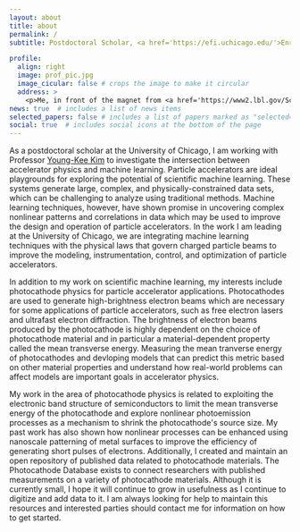 ```yaml
---
layout: about
title: about
permalink: /
subtitle: Postdoctoral Scholar, <a href='https://efi.uchicago.edu/'>Enrico Fermi Institute, University of Chicago</a>

profile:
  align: right
  image: prof_pic.jpg
  image_cicular: false # crops the image to make it circular
  address: >
    <p>Me, in front of the magnet from <a href='https://www2.lbl.gov/Science-Articles/Archive/early-years.html'>EO Lawrence's 27-inch cyclotron</a> </p><p>(photo credit: WH McNeil)</p>
news: true  # includes a list of news items
selected_papers: false # includes a list of papers marked as "selected={true}"
social: true  # includes social icons at the bottom of the page
---
```


As a postdoctoral scholar at the University of Chicago, I am working with Professor [Young-Kee Kim](https://hep.uchicago.edu/~ykkim/index.shtml) to investigate the intersection between accelerator physics and machine learning.
Particle accelerators are ideal playgrounds for exploring the potential of scientific machine learning.
These systems generate large, complex, and physically-constrained data sets, which can be challenging to analyze using traditional methods.
Machine learning techniques, however, have shown promise in uncovering complex nonlinear patterns and correlations in data which may be used to improve the design and operation of particle accelerators.
In the work I am leading at the University of Chicago, we are integrating machine learning techniques with the physical laws that govern charged particle beams to improve the modeling, instrumentation, control, and optimization of particle accelerators.

In addition to my work on scientific machine learning, my interests include photocathode physics for particle accelerator applications.
Photocathodes are used to generate high-brightness electron beams which are necessary for some applications of particle accelerators, such as free electron lasers and ultrafast electron diffraction.
The brightness of electron beams produced by the photocathode is highly dependent on the choice of photocathode material and in particular a material-dependent property called the mean transverse energy.
Measuring the mean tranverse energy of photocathodes and devloping models that can predict this metric based on other material properties and understand how real-world problems can affect models are important goals in accelerator physics.

My work in the area of photocathode physics is related to exploiting the electronic band structure of semiconductors to limit the mean transverse energy of the photocathode and explore nonlinear photoemission processes as a mechanism to shrink the photocathode's source size.
My past work has also shown how nonlinear processes can be enhanced using nanoscale patterning of metal surfaces to improve the efficiency of generating short pulses of electrons.
Additionally, I created and maintain an open repository of published data related to photocathode materials.
The Photocathode Database exists to connect researchers with published measurements on a variety of photocathode materials.
Although it is currently small, I hope it will continue to grow in usefulness as I continue to digitize and add data to it.
I am always looking for help to maintain this resources and interested parties should contact me for information on how to get started.
